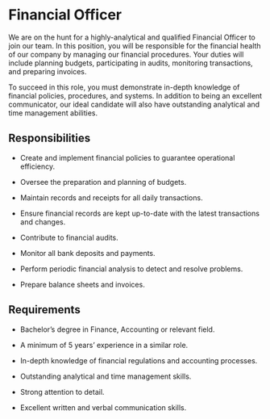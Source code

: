 # Financial Officer

We are on the hunt for a highly-analytical and qualified Financial Officer to join our team. In this position, you will be responsible for the financial health of our company by managing our financial procedures. Your duties will include planning budgets, participating in audits, monitoring transactions, and preparing invoices.

To succeed in this role, you must demonstrate in-depth knowledge of financial policies, procedures, and systems. In addition to being an excellent communicator, our ideal candidate will also have outstanding analytical and time management abilities.

## Responsibilities

* Create and implement financial policies to guarantee operational efficiency.

* Oversee the preparation and planning of budgets.

* Maintain records and receipts for all daily transactions.

* Ensure financial records are kept up-to-date with the latest transactions and changes.

* Contribute to financial audits.

* Monitor all bank deposits and payments.

* Perform periodic financial analysis to detect and resolve problems.

* Prepare balance sheets and invoices.

## Requirements

* Bachelor’s degree in Finance, Accounting or relevant field.

* A minimum of 5 years’ experience in a similar role.

* In-depth knowledge of financial regulations and accounting processes.

* Outstanding analytical and time management skills.

* Strong attention to detail.

* Excellent written and verbal communication skills.

